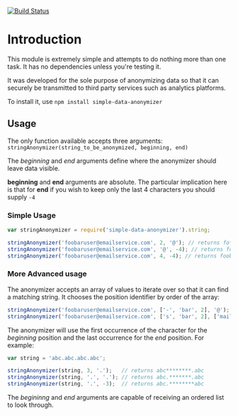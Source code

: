 [![Build Status](https://travis-ci.org/Howard3/node-simple-data-anonymizer.svg?branch=master)](https://travis-ci.org/Howard3/node-simple-data-anonymizer)

# Introduction

This module is extremely simple and attempts to do nothing more than one task. It has no dependencies unless you're 
testing it.

It was developed for the sole purpose of anonymizing data so that it can securely be transmitted to third party 
services such as analytics platforms.

To install it, use `npm install simple-data-anonymizer`

## Usage
The only function available accepts three arguments: `stringAnonymizer(string_to_be_anonymized, beginning, end)`

The _beginning_ and _end_ arguments define where the anonymizer should leave data visible.

**beginning** and **end** arguments are absolute. The particular implication here is that for **end** if you wish to 
keep only the last 4 characters you should supply `-4`

### Simple Usage
```javascript
var stringAnonymizer = require('simple-data-anonymizer').string;

stringAnonymizer('foobaruser@emailservice.com', 2, '@'); // returns fo********@emailservice.com
stringAnonymizer('foobaruser@emailservice.com', '@', -4); // returns foobaruser@************.com
stringAnonymizer('foobaruser@emailservice.com', 4, -4); // returns foob*******************.com
```

### More Advanced usage
The anonymizer accepts an array of values to iterate over so that it can find a matching string. It chooses the 
position identifier by order of the array:

```javascript
stringAnonymizer('foobaruser@emailservice.com', ['-', 'bar', 2], '@'); // returns foobar****@emailservice.com
stringAnonymizer('foobaruser@emailservice.com', ['s', 'bar', 2], ['mail', '.', -4]); // returns foobarus****mailservice.com
```

The anonymizer will use the first occurrence of the character for the _beginning_ position and the last occurrence 
for the _end_ position. For example:

```javascript
var string = 'abc.abc.abc.abc';

stringAnonymizer(string, 3, '.');   // returns abc********.abc
stringAnonymizer(string, '.', '.'); // returns abc.*******.abc
stringAnonymizer(string, '.', -3);  // returns abc.********abc
```

The _begininng_ and _end_ arguments are capable of receiving an ordered list to look through.
